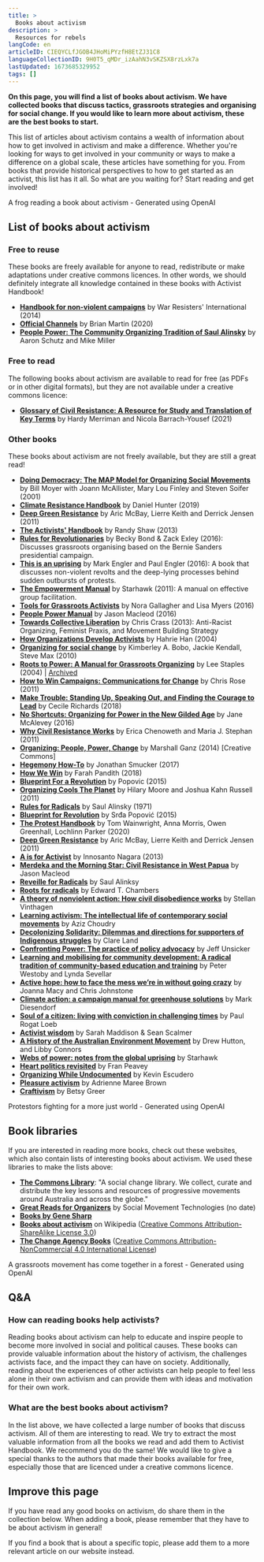 ```yaml
---
title: >
  Books about activism
description: >
  Resources for rebels
langCode: en
articleID: CIEQYCLfJGOB4JHoMiPYzfH8EtZJ31C8
languageCollectionID: 9H0T5_qMDr_izAahN3vSKZSX8rzLxk7a
lastUpdated: 1673685329952
tags: []
---
```


**On this page, you will find a list of books about activism. We have collected books that discuss tactics, grassroots strategies and organising for social change. If you would like to learn more about activism, these are the best books to start.**

This list of articles about activism contains a wealth of information about how to get involved in activism and make a difference. Whether you're looking for ways to get involved in your community or ways to make a difference on a global scale, these articles have something for you. From books that provide historical perspectives to how to get started as an activist, this list has it all. So what are you waiting for? Start reading and get involved!

<div><figcaption>A frog reading a book about activism - Generated using OpenAI</figcaption></div>

## **List of books about activism**

### Free to reuse

These books are freely available for anyone to read, redistribute or make adaptations under creative commons licences. In other words, we should definitely integrate all knowledge contained in these books with Activist Handbook!

-   [**Handbook for non-violent campaigns**](https://www.nonviolent-conflict.org/resource/handbook-for-nonviolent-campaigns/) by War Resisters' International (2014)
-   [**Official Channels**](/resources/official-channels) by Brian Martin (2020)
-   [**People Power: The Community Organizing Tradition of Saul Alinsky**](https://archive.org/details/PeoplePowerTheCommunityOrganizingTraditionOfSaulAlinsky) by Aaron Schutz and Mike Miller

### Free to read

The following books about activism are available to read for free (as PDFs or in other digital formats), but they are not available under a creative commons licence:

-   [**Glossary of Civil Resistance: A Resource for Study and Translation of Key Terms**](/resources/glossary-of-civil-resistance) by Hardy Merriman and Nicola Barrach-Yousef (2021)

### Other books

These books about activism are not freely available, but they are still a great read!

-   [**Doing Democracy: The MAP Model for Organizing Social Movements**](/resources/doing-democracy) by Bill Moyer with Joann McAllister, Mary Lou Finley and Steven Soifer (2001)
-   [**Climate Resistance Handbook**](/resources/climate-resistance-handbook) by Daniel Hunter (2019)
-   [**Deep Green Resistance**](/resources/deep-green-resistance) by Aric McBay, Lierre Keith and Derrick Jensen (2011)
-   [**The Activists' Handbook**](/resources/the-activists-handbook) by Randy Shaw (2013)
-   [**Rules for Revolutionaries**](/resources/rules-for-revolutionaries) by Becky Bond & Zack Exley (2016): Discusses grassroots organising based on the Bernie Sanders presidential campaign.
-   [**This is an uprising**](/resources/this-is-an-uprising) by Mark Engler and Paul Engler (2016): A book that discusses non-violent revolts and the deep-lying processes behind sudden outbursts of protests.
-   [**The Empowerment Manual**](/resources/the-empowerment-manual) by Starhawk (2011): A manual on effective group facilitation.
-   [**Tools for Grassroots Activists**](/resources/tools-for-grassroots-activists) by Nora Gallagher and Lisa Myers (2016)
-   [**People Power Manual**](/resources/people-power-manual) by Jason Macleod (2016)
-   [**Towards Collective Liberation**](/resources/towards-collective-liberation) by Chris Crass (2013): Anti-Racist Organizing, Feminist Praxis, and Movement Building Strategy
-   [**How Organizations Develop Activists**](https://commonslibrary.org/how-organizations-develop-activists/) by Hahrie Han (2004)
-   [**Organizing for social change**](http://www.midwestacademy.com/manual/) by Kimberley A. Bobo, Jackie Kendall, Steve Max (2010)
-   [**Roots to Power: A Manual for Grassroots Organizing**](http://organisez-vous.org/rootstopower.pdf) by Lee Staples (2004) | [Archived](https://drive.google.com/file/d/1IcInKbG2dNeF6NGZrKSsEe8GyivucKT5/view?usp=sharing)
-   [**How to Win Campaigns: Communications for Change**](https://www.routledge.com/How-to-Win-Campaigns-Communications-for-Change/Rose/p/book/9781849711142) by Chris Rose (2011)
-   [**Make Trouble: Standing Up, Speaking Out, and Finding the Courage to Lead**](https://www.goodreads.com/book/show/35721620-make-trouble) by Cecile Richards (2018)
-   [**No Shortcuts: Organizing for Power in the New Gilded Age**](https://janemcalevey.com/no-shortcuts/) by Jane McAlevey (2016)
-   [**Why Civil Resistance Works**](https://www.ericachenoweth.com/research/wcrw) by Erica Chenoweth and Maria J. Stephan (2011)
-   [**Organizing: People, Power, Change**](https://commonslibrary.org/organizing-people-power-change/?fbclid=IwAR1-jgrQprCIU9cbWxc9VmM0PefYU1Qnj9JHGK_MHEWF66AAPG3jEG3GNs4) by Marshall Ganz (2014) \[Creative Commons\]
-   [**Hegemony How-To**](https://hegemonyhowto.org/) by Jonathan Smucker (2017)
-   [**How We Win**](http://farahpandith.com/book/) by Farah Pandith (2018)
-   [**Blueprint For a Revolution**](https://en.wikipedia.org/wiki/Blueprint_for_Revolution?fbclid=IwAR0t84FOPcfUxE6kXLpOfc2Xi18vO_d7KB4tIPkbarvHblSVZ6BaT2V7qik) by Popovic (2015)
-   [**Organizing Cools The Planet**](https://organizingcoolstheplanet.wordpress.com/) by Hilary Moore and Joshua Kahn Russell (2011)
-   [**Rules for Radicals**](/rules-for-radicals) by Saul Alinsky (1971)
-   [**Blueprint for Revolution**](https://en.wikipedia.org/wiki/Blueprint_for_Revolution) by Srđa Popović (2015)
-   [**The Protest Handbook**](https://www.bloomsburyprofessional.com/uk/the-protest-handbook-9781526514028/) by Tom Wainwright, Anna Morris, Owen Greenhall, Lochlinn Parker (2020)
-   [**Deep Green Resistance**](https://deepgreenresistance.net/) by Aric McBay, Lierre Keith and Derrick Jensen (2011)
-   [**A is for Activist**](/resources/a-is-for-activist) by Innosanto Nagara (2013)
-   [**Merdeka and the Morning Star: Civil Resistance in West Papua**](https://thechangeagency.org/merdeka-and-the-morning-star-civil-resistance-in-west-papua/) by Jason Macleod
-   [**Reveille for Radicals**](https://thechangeagency.org/reveille-for-radicals/) by Saul Alinksy
-   [**Roots for radicals**](https://thechangeagency.org/roots-for-radicals/) by Edward T. Chambers
-   [**A theory of nonviolent action: How civil disobedience works**](https://thechangeagency.org/a-theory-of-nonviolent-action-how-civil-disobedience-works/) by Stellan Vinthagen
-   [**Learning activism: The intellectual life of contemporary social movements**](https://thechangeagency.org/learning-activism-the-intellectual-life-of-contemporary-social-movements/) by Aziz Choudry
-   [**Decolonizing Solidarity: Dilemmas and directions for supporters of Indigenous struggles**](https://thechangeagency.org/decolonizing-solidarity-dilemmas-and-directions-for-supporters-of-indigenous-struggles/) by Clare Land
-   [**Confronting Power: The practice of policy advocacy**](https://thechangeagency.org/confronting-power-the-practice-of-policy-advocacy/) by Jeff Unsicker
-   [**Learning and mobilising for community development: A radical tradition of community-based education and training**](https://thechangeagency.org/learning-and-mobilising-for-community-development/) by Peter Westoby and Lynda Sevellar
-   [**Active hope: how to face the mess we’re in without going crazy**](https://thechangeagency.org/active-hope-how-to-face-the-mess-were-in-without-going-crazy/) by Joanna Macy and Chris Johnstone
-   [**Climate action: a campaign manual for greenhouse solutions**](https://thechangeagency.org/climate-action-a-campaign-manual-for-greenhouse-solutions/) by Mark Diesendorf
-   [**Soul of a citizen: living with conviction in challenging times**](https://thechangeagency.org/soul-of-a-citizen-living-with-conviction-in-challenging-times/) by Paul Rogat Loeb
-   [**Activist wisdom**](https://thechangeagency.org/activist-wisdom/) by Sarah Maddison & Sean Scalmer
-   [**A History of the Australian Environment Movement**](https://www.cambridge.org/nl/academic/subjects/history/regional-history-after-1500/history-australian-environment-movement?format=HB&isbn=9780521450768) by Drew Hutton, and Libby Connors
-   [**Webs of power: notes from the global uprising**](https://thechangeagency.org/webs-of-power-notes-from-the-global-uprising/) by Starhawk
-   [**Heart politics revisited**](https://thechangeagency.org/heart-politics-revisited/) by Fran Peavey
-   [**Organizing While Undocumented**](https://nyupress.org/9781479834150/organizing-while-undocumented/) by Kevin Escudero
-   [**Pleasure activism**](https://www.akpress.org/pleasure-activism.html) by Adrienne Maree Brown
-   [**Craftivism**](https://arsenalpulp.com/Books/C/Craftivism) by Betsy Greer

<div><figcaption>Protestors fighting for a more just world - Generated using OpenAI</figcaption></div>

## Book libraries

If you are interested in reading more books, check out these websites, which also contain lists of interesting books about activism. We used these libraries to make the lists above:

-   [**The Commons Library**](https://commonslibrary.org/): "A social change library. We collect, curate and distribute the key lessons and resources of progressive movements around Australia and across the globe."
-   [**Great Reads for Organizers**](https://socialmovementtechnologies.org/campaign-support/great-reads/) by Social Movement Technologies (no date)
-   [**Books by Gene Sharp**](https://www.goodreads.com/author/list/2386.Gene_Sharp?fbclid=IwAR0F-ISOTmaUGhD0qrYvr_oVndNn1tC34N9eCUfBlrOPgmWHp2qZ6xhKW9o)
-   [**Books about activism**](https://en.wikipedia.org/wiki/Category:Books_about_activism) on Wikipedia ([Creative Commons Attribution-ShareAlike License 3.0](https://en.wikipedia.org/wiki/Wikipedia:Text_of_Creative_Commons_Attribution-ShareAlike_3.0_Unported_License))
-   [**The Change Agency Books**](https://thechangeagency.org/toolkit/?_resource_type=book) ([Creative Commons Attribution-NonCommercial 4.0 International License](https://creativecommons.org/licenses/by-nc/4.0/))

<div><figcaption>A grassroots movement has come together in a forest - Generated using OpenAI</figcaption></div>

## Q&A

### How can reading books help activists?

Reading books about activism can help to educate and inspire people to become more involved in social and political causes. These books can provide valuable information about the history of activism, the challenges activists face, and the impact they can have on society. Additionally, reading about the experiences of other activists can help people to feel less alone in their own activism and can provide them with ideas and motivation for their own work.

### What are the best books about activism?

In the list above, we have collected a large number of books that discuss activism. All of them are interesting to read. We try to extract the most valuable information from all the books we read and add them to Activist Handbook. We recommend you do the same! We would like to give a special thanks to the authors that made their books available for free, especially those that are licenced under a creative commons licence.

## Improve this page

If you have read any good books on activism, do share them in the collection below. When adding a book, please remember that they have to be about activism in general!

If you find a book that is about a specific topic, please add them to a more relevant article on our website instead.